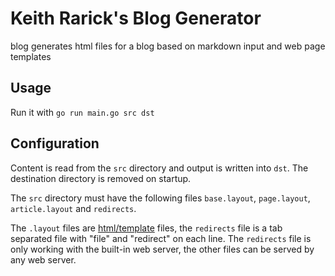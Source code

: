 # Keith Rarick's Blog Generator

blog generates html files for a blog based on
markdown input and web page templates

## Usage

Run it with `go run main.go src dst`

## Configuration

Content is read from the `src` directory and output is written into `dst`. The
destination directory is removed on startup.

The `src` directory must have the following files `base.layout`, `page.layout`,
`article.layout` and `redirects`.

The `.layout` files are [html/template](http://golang.org/pkg/html/template/)
files, the `redirects` file is a tab separated file with "file" and "redirect"
on each line. The `redirects` file is only working with the built-in web server,
the other files can be served by any web server.
